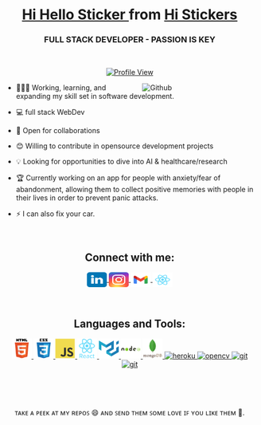 <h1 align="center">
  <div class="tenor-gif-embed" data-postid="14210354" data-share-method="host" data-aspect-ratio="1.30435" data-width="100%">
    <a href="https://tenor.com/view/hi-hello-greeting-good-morning-hello-world-gif-14210354">
      Hi Hello Sticker
    </a>
    from 
    <a href="https://tenor.com/search/hi-stickers">
      Hi Stickers
    </a>
  </div>
  <script type="text/javascript" async src="https://tenor.com/embed.js"></script>
<h3 align="center">FULL STACK DEVELOPER - PASSION IS KEY</h3>
</h1>

<br/>

<p align="center">
  <a 
href="https://alice-jost.netlify.app/">
  <img src="https://www.debufonts.com/wp-content/uploads/2018/03/debufonts-portfolio-768x432.png" width="135" alt="Profile View" /> 
  </a>
</p>



<img width="45%" align="right" alt="Github" src="https://raw.githubusercontent.com/onimur/.github/master/.resources/git-header.svg" />

- 👨🏽‍💻 Working, learning, and expanding my skill set in software development. <br/>

- 💻 full stack WebDev

- 🤝 Open for collaborations<br/>

- 😊 Willing to contribute in opensource development projects<br/>

- 💡 Looking for opportunities to dive into AI & healthcare/research <br/>

- 🏆 Currently working on an app for people with anxiety/fear of abandonment, allowing them to collect positive memories with people in their lives in order to prevent panic attacks.

- ⚡ I can also fix your car.<br/>
<br/>
  


  <h2 align="center">Connect with me:</h2>
<p align="center">
  <a href="https://www.linkedin.com/in/jost-alice/" target="blank">
    <img align="center" src="https://github.com/edent/SuperTinyIcons/blob/master/images/svg/linkedin.svg" alt="Alice's LinkedIn" height="30" width="40" />
  </a>
  <a href="https://www.instagram.com/alice.xix/" target="blank">
    <img align="center" src="https://github.com/edent/SuperTinyIcons/blob/master/images/svg/instagram.svg" alt="@alice.xix" height="30" width="40" />
  </a>
  <a href="mailto:alice.jost@outlook.de" target="blank">
    <img align="center" src="https://github.com/edent/SuperTinyIcons/blob/master/images/svg/gmail.svg" alt="alice.jost@outlook.de" height="30" width="40" />
  </a>
  <a href="https://alice-jost.netlify.app/" target="blank">
    <img align="center" src="https://github.com/edent/SuperTinyIcons/blob/master/images/svg/react.svg" alt="my website" height="30" width="40" />
  </a>
</p>

<br/>




<h2 align="center">Languages and Tools:</h2>
<p align="center">
  <a href="https://www.w3.org/html/" target="_blank">
    <img src="https://github.com/devicons/devicon/blob/master/icons/html5/html5-original-wordmark.svg" alt="html5" width="40" height="40"/>
  </a>
  <a href="https://www.w3schools.com/css/" target="_blank">
    <img src="https://github.com/devicons/devicon/blob/master/icons/css3/css3-original-wordmark.svg" alt="css3" width="40" height="40"/>
  </a>
  <a href="https://developer.mozilla.org/en-US/docs/Web/JavaScript" target="_blank">
    <img src="https://github.com/devicons/devicon/blob/master/icons/javascript/javascript-original.svg" alt="javascript" width="40" height="40"/>
  </a>
  <a href="https://reactjs.org/" target="_blank">
    <img src="https://github.com/devicons/devicon/blob/master/icons/react/react-original-wordmark.svg" alt="react" width="40" height="40"/>
  </a>
  <a href="https://material-ui.com/" target="_blank">
    <img src="https://github.com/devicons/devicon/blob/master/icons/materialui/materialui-original.svg" alt="materialUI" width="40" height="40"/>
  </a>
  <a href="https://nodejs.org" target="_blank">
    <img src="https://github.com/devicons/devicon/blob/master/icons/nodejs/nodejs-original-wordmark.svg" alt="nodejs" width="40" height="40"/>
  </a>
  <a href="https://www.mongodb.com/" target="_blank">
    <img src="https://github.com/devicons/devicon/blob/master/icons/mongodb/mongodb-original-wordmark.svg" alt="mongodb" width="40" height="40"/>
  </a>
  <a href="https://heroku.com" target="_blank">
    <img src="https://www.vectorlogo.zone/logos/heroku/heroku-icon.svg" alt="heroku" width="40" height="40"/>
  </a>
  <a href="https://opencv.org/" target="_blank">
    <img src="https://www.vectorlogo.zone/logos/opencv/opencv-icon.svg" alt="opencv" width="40" height="40"/>
  </a>
  <a href="https://git-scm.com/" target="_blank">
    <img src="https://www.vectorlogo.zone/logos/git-scm/git-scm-icon.svg" alt="git" width="40" height="40"/>
  </a>
  <a href="http://expressjs.com/" target="_blank">
    <img src="https://iotbyhvm.ooo/wp-content/uploads/2019/01/expressjs.png" alt="git" width="40" height="40"/>
  </a>
</p>
<br/>
<br/>


</br>

<p align="center">
  ᴛᴀᴋᴇ ᴀ ᴘᴇᴇᴋ ᴀᴛ ᴍʏ ʀᴇᴘᴏꜱ 😄 ᴀɴᴅ ꜱᴇɴᴅ ᴛʜᴇᴍ ꜱᴏᴍᴇ ʟᴏᴠᴇ ɪꜰ ʏᴏᴜ ʟɪᴋᴇ ᴛʜᴇᴍ 🌟.
</p>

